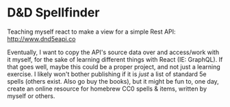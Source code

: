 # D&D Spellfinder

Teaching myself react to make a view for a simple Rest API: http://www.dnd5eapi.co

Eventually, I want to copy the API's source data over and access/work with it myself, for the sake of learning different things with React (IE: GraphQL). If that goes well, maybe this could be a proper project, and not just a learning exercise. I likely won't bother publishing if it is *just* a list of standard 5e spells (others exist. Also go buy the books), but it might be fun to, one day, create an online resource for homebrew CC0 spells & items, written by myself or others.
